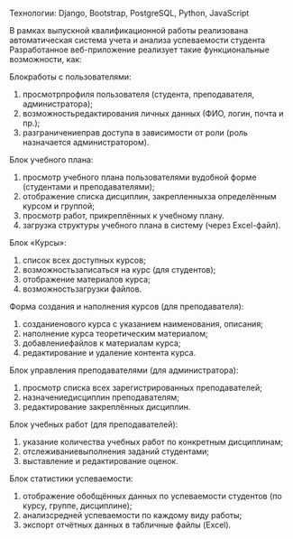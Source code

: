 Технологии: Django, Bootstrap, PostgreSQL, Python, JavaScript

В рамках выпускной квалификационной работы реализована автоматическая система учета и анализа успеваемости студента
Разработанное веб-приложение реализует такие функциональные возможности, как:

Блокработы с пользователями:
1. просмотрпрофиля пользователя (студента, преподавателя, администратора);
2. возможностьредактирования личных данных (ФИО, логин, почта и пр.);
3. разграничениеправ доступа в зависимости от роли (роль назначается администратором).

Блок учебного плана:
1. просмотр учебного плана пользователями вудобной форме (студентами и преподавателями);
2. отображение списка дисциплин, закрепленныхза определённым курсом и группой;
3. просмотр работ, прикреплённых к учебному плану.
4. загрузка структуры учебного плана в систему (через Excel-файл).

Блок «Курсы»:
1. список всех доступных курсов;
2. возможностьзаписаться на курс (для студентов);
3. отображение материалов курса;
4. возможностьзагрузки файлов.

Форма создания и наполнения курсов (для преподавателя):
1. созданиенового курса с указанием наименования, описания;
2. наполнение курса теоретическим материалом;
3. добавлениефайлов к материалам курса;
4. редактирование и удаление контента курса.

Блок управления преподавателями (для администратора):
1. просмотр списка всех зарегистрированных преподавателей;
2. назначениедисциплин преподавателям;
3. редактирование закреплённых дисциплин.

Блок учебных работ (для преподавателей):
1. указание количества учебных работ по конкретным дисциплинам;
2. отслеживаниевыполнения заданий студентами;
3. выставление и редактирование оценок.

Блок статистики успеваемости:
1. отображение обобщённых данных по успеваемости студентов (по курсу, группе, дисциплине);
2. анализсредней успеваемости по каждому виду работы;
3. экспорт отчётных данных в табличные файлы (Excel).

